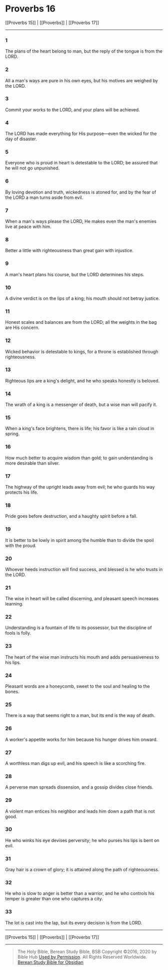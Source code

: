 # Proverbs 16

[[Proverbs 15]] | [[Proverbs]] | [[Proverbs 17]]

---

### 1
The plans of the heart belong to man, but the reply of the tongue is from the LORD.

### 2
All a man's ways are pure in his own eyes, but his motives are weighed by the LORD.

### 3
Commit your works to the LORD, and your plans will be achieved.

### 4
The LORD has made everything for His purpose—even the wicked for the day of disaster.

### 5
Everyone who is proud in heart is detestable to the LORD; be assured that he will not go unpunished.

### 6
By loving devotion and truth, wickedness is atoned for, and by the fear of the LORD a man turns aside from evil.

### 7
When a man's ways please the LORD, He makes even the man's enemies live at peace with him.

### 8
Better a little with righteousness than great gain with injustice.

### 9
A man's heart plans his course, but the LORD determines his steps.

### 10
A divine verdict is on the lips of a king; his mouth should not betray justice.

### 11
Honest scales and balances are from the LORD; all the weights in the bag are His concern.

### 12
Wicked behavior is detestable to kings, for a throne is established through righteousness.

### 13
Righteous lips are a king's delight, and he who speaks honestly is beloved.

### 14
The wrath of a king is a messenger of death, but a wise man will pacify it.

### 15
When a king's face brightens, there is life; his favor is like a rain cloud in spring.

### 16
How much better to acquire wisdom than gold; to gain understanding is more desirable than silver.

### 17
The highway of the upright leads away from evil; he who guards his way protects his life.

### 18
Pride goes before destruction, and a haughty spirit before a fall.

### 19
It is better to be lowly in spirit among the humble than to divide the spoil with the proud.

### 20
Whoever heeds instruction will find success, and blessed is he who trusts in the LORD.

### 21
The wise in heart will be called discerning, and pleasant speech increases learning.

### 22
Understanding is a fountain of life to its possessor, but the discipline of fools is folly.

### 23
The heart of the wise man instructs his mouth and adds persuasiveness to his lips.

### 24
Pleasant words are a honeycomb, sweet to the soul and healing to the bones.

### 25
There is a way that seems right to a man, but its end is the way of death.

### 26
A worker's appetite works for him because his hunger drives him onward.

### 27
A worthless man digs up evil, and his speech is like a scorching fire.

### 28
A perverse man spreads dissension, and a gossip divides close friends.

### 29
A violent man entices his neighbor and leads him down a path that is not good.

### 30
He who winks his eye devises perversity; he who purses his lips is bent on evil.

### 31
Gray hair is a crown of glory; it is attained along the path of righteousness.

### 32
He who is slow to anger is better than a warrior, and he who controls his temper is greater than one who captures a city.

### 33
The lot is cast into the lap, but its every decision is from the LORD.

---

[[Proverbs 15]] | [[Proverbs]] | [[Proverbs 17]]

---

> The Holy Bible, Berean Study Bible, BSB
> Copyright &copy;2016, 2020 by Bible Hub
> [Used by Permission](https://berean.bible/terms.htm). All Rights Reserved Worldwide.
> [Berean Study Bible for Obsidian](https://github.com/gapmiss/berean-study-bible-for-obsidian)

